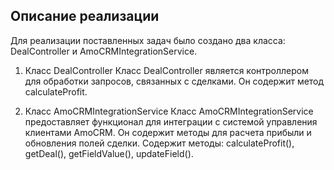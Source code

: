 ## Описание реализации

Для реализации поставленных задач было создано два класса: DealController и AmoCRMIntegrationService.

1. Класс DealController
Класс DealController является контроллером для обработки запросов, связанных с сделками. Он содержит 
метод calculateProfit.

2. Класс AmoCRMIntegrationService
Класс AmoCRMIntegrationService предоставляет функционал для интеграции с системой управления клиентами
AmoCRM. Он содержит методы для расчета прибыли и обновления полей сделки. Содержит методы:
calculateProfit(), getDeal(), getFieldValue(), updateField().

